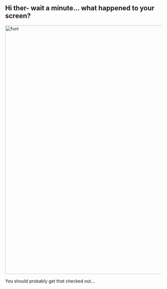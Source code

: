 ## Hi ther- wait a minute... what happened to your screen?

<img width="1000" height="800" alt="funi" src="https://github.com/user-attachments/assets/8a667c5c-0ca9-41c4-9b71-ecaa90a41992" />

You should probably get that checked out...
<!--
**ZenBubble/ZenBubble** is a ✨ _special_ ✨ repository because its `README.md` (this file) appears on your GitHub profile.

Here are some ideas to get you started:

- 🔭 I’m currently working on ...
- 🌱 I’m currently learning ...
- 👯 I’m looking to collaborate on ...
- 🤔 I’m looking for help with ...
- 💬 Ask me about ...
- 📫 How to reach me: ...
- 😄 Pronouns: ...
- ⚡ Fun fact: ...
-->
